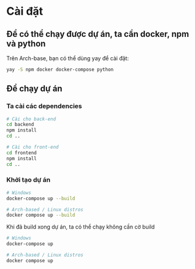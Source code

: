 # Cài đặt


## Để có thể chạy được dự án, ta cần docker, npm và python

Trên Arch-base, bạn có thể dùng yay để cài đặt:

```bash
yay -S npm docker docker-compose python
```

## Để chạy dự án
### Ta cài các dependencies

```bash
# Cài cho back-end
cd backend
npm install
cd ..

# Cài cho front-end
cd frontend
npm install
cd ..
```

### Khởi tạo dự án
```bash
# Windows
docker-compose up --build

# Arch-based / Linux distros
docker compose up --build

```

Khi đã build  xong dự án, ta có thể chạy không cần cờ build

```bash
# Windows
docker-compose up

# Arch-based / Linux distros
docker compose up

```